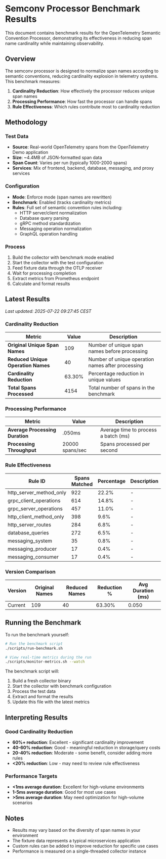 # Semconv Processor Benchmark Results

This document contains benchmark results for the OpenTelemetry Semantic Convention Processor, demonstrating its effectiveness in reducing span name cardinality while maintaining observability.

## Overview

The semconv processor is designed to normalize span names according to semantic conventions, reducing cardinality explosion in telemetry systems. This benchmark measures:

1. **Cardinality Reduction**: How effectively the processor reduces unique span names
2. **Processing Performance**: How fast the processor can handle spans
3. **Rule Effectiveness**: Which rules contribute most to cardinality reduction

## Methodology

### Test Data
- **Source**: Real-world OpenTelemetry spans from the OpenTelemetry Demo application
- **Size**: ~4.4MB of JSON-formatted span data
- **Span Count**: Varies per run (typically 1000-2000 spans)
- **Services**: Mix of frontend, backend, database, messaging, and proxy services

### Configuration
- **Mode**: Enforce mode (span names are rewritten)
- **Benchmark**: Enabled (tracks cardinality metrics)
- **Rules**: Full set of semantic convention rules including:
  - HTTP server/client normalization
  - Database query parsing
  - gRPC method standardization
  - Messaging operation normalization
  - GraphQL operation handling

### Process
1. Build the collector with benchmark mode enabled
2. Start the collector with the test configuration
3. Feed fixture data through the OTLP receiver
4. Wait for processing completion
5. Extract metrics from Prometheus endpoint
6. Calculate and format results

## Latest Results

*Last updated: 2025-07-22 09:27:45 CEST*

### Cardinality Reduction

| Metric | Value | Description |
|--------|-------|-------------|
| **Original Unique Span Names** | 109 | Number of unique span names before processing |
| **Reduced Unique Operation Names** | 40 | Number of unique operation names after processing |
| **Cardinality Reduction** | 63.30% | Percentage reduction in unique values |
| **Total Spans Processed** | 4154 | Total number of spans in the benchmark |

### Processing Performance

| Metric | Value | Description |
|--------|-------|-------------|
| **Average Processing Duration** | .050ms | Average time to process a batch (ms) |
| **Processing Throughput** | 20000 spans/sec | Spans processed per second |

### Rule Effectiveness

| Rule ID | Spans Matched | Percentage | Description |
|---------|---------------|------------|-------------|
| http_server_method_only | 922 | 22.2% | - |
| grpc_client_operations | 614 | 14.8% | - |
| grpc_server_operations | 457 | 11.0% | - |
| http_client_method_only | 398 | 9.6% | - |
| http_server_routes | 284 | 6.8% | - |
| database_queries | 272 | 6.5% | - |
| messaging_system | 35 | 0.8% | - |
| messaging_producer | 17 | 0.4% | - |
| messaging_consumer | 17 | 0.4% | - |

### Version Comparison

| Version | Original Names | Reduced Names | Reduction % | Avg Duration (ms) |
|---------|----------------|---------------|-------------|-------------------|
| Current | 109 | 40 | 63.30% | 0.050 |

## Running the Benchmark

To run the benchmark yourself:

```bash
# Run the benchmark script
./scripts/run-benchmark.sh

# View real-time metrics during the run
./scripts/monitor-metrics.sh --watch
```

The benchmark script will:
1. Build a fresh collector binary
2. Start the collector with benchmark configuration
3. Process the test data
4. Extract and format the results
5. Update this file with the latest metrics

## Interpreting Results

### Good Cardinality Reduction
- **60%+ reduction**: Excellent - significant cardinality improvement
- **40-60% reduction**: Good - meaningful reduction in storage/query costs
- **20-40% reduction**: Moderate - some benefit, consider adding more rules
- **<20% reduction**: Low - may need to review rule effectiveness

### Performance Targets
- **<1ms average duration**: Excellent for high-volume environments
- **1-5ms average duration**: Good for most use cases
- **>5ms average duration**: May need optimization for high-volume scenarios

## Notes

- Results may vary based on the diversity of span names in your environment
- The fixture data represents a typical microservices application
- Custom rules can be added to improve reduction for specific use cases
- Performance is measured on a single-threaded collector instance
